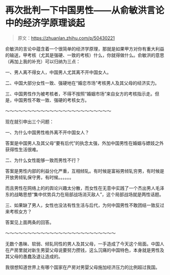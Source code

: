 # 再次批判一下中国男性——从俞敏洪言论中的经济学原理谈起

> 原文：<https://zhuanlan.zhihu.com/p/50430221>

俞敏洪的言论中蕴含着一个很简单的经济学原理，那就是如果甲方对你有重大利益的输送，甲考核（尤其是强硬、一致的考核）什么，你就得做什么。俞敏洪的意思（再加上我的补充）可以归纳为三点：

一、男人离不得女人，中国男人尤其离不开中国女人。

二、中国大部分女性一致、强硬地在“婚恋市场”考核男人及其父母的经济实力。

三、中国男性作为被考核者，不得不按照“婚姻市场”来自女方的考核指示走。但是，中国男性不敢一致、强硬的考核女方。

～～～～～～～～～～～～～～～～～～～～～～～～

现在就引申出三个问题：

一、为什么中国男性格外离不开中国女人？

答案是中国男人及其父母“要有后代”的执念太强，外加中国男性在婚姻与嫖妓之外获得性生活很难。

二、为什么女性能够一致而男性不行？

答案是男性内部的利益分化严重，互相倾轧。有时候是富裕男倾轧穷男，有时候是开放男倾轧保守男，有时候。。。。。。

而且男性在网络上的的舆论兴趣太分散，而女性在无意中实践了一个杰出男人毛泽东的战略思想“集中优势兵力在局部战场消灭敌人”，这个局部战场就是两性话题。

三、如果缺了男人，女性也没法有性生活与后代，为何中国男性不敢团结一致反过来考核女方？

答案见上面两条的回答。

～～～～～～～～～～～～～～～～～～～～～～～～～

无数个愚昧、软弱、倾轧同性的男人及其父母，一手造成了今天这个局面。中国人在产房里就对新生男婴父母说要努力攒钱，这么沉痛的中国特色，本身就是男性及其父母的愚蠢及退让造成的。

我很想知道世界上有哪个国家在产房对男婴父母施加经济压力的比例超过我国。